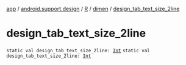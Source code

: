 [app](../../../index.md) / [android.support.design](../../index.md) / [R](../index.md) / [dimen](index.md) / [design_tab_text_size_2line](./design_tab_text_size_2line.md)

# design_tab_text_size_2line

`static val design_tab_text_size_2line: `[`Int`](https://kotlinlang.org/api/latest/jvm/stdlib/kotlin/-int/index.html)
`static val design_tab_text_size_2line: `[`Int`](https://kotlinlang.org/api/latest/jvm/stdlib/kotlin/-int/index.html)